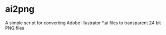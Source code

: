ai2png
======

A simple script for converting Adobe Illustrator *.ai files to transparent 24 bit PNG files
